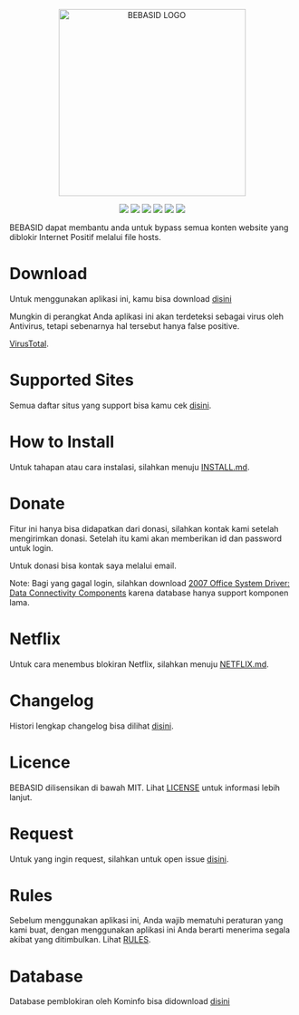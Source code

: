 <p align="center">
    <img src="https://files.catbox.moe/lrcftz.png" alt="BEBASID LOGO" width="330">
</p>
<p align="center">
    <img src="https://img.shields.io/github/license/gvoze32/bebasid.svg?style=flat-square">
    <img src="https://img.shields.io/github/stars/gvoze32/bebasid.svg?style=flat-square">
    <img src="https://img.shields.io/github/forks/gvoze32/bebasid.svg?style=flat-square">
    <img src="https://img.shields.io/github/issues-closed/gvoze32/bebasid.svg?style=flat-square">
    <img src="https://img.shields.io/github/last-commit/gvoze32/bebasid.svg?style=flat-square">
    <img src="https://img.shields.io/github/size/gvoze32/bebasid/hosts.svg?style=flat-square">
</p>

BEBASID dapat membantu anda untuk bypass semua konten website yang diblokir Internet Positif melalui file hosts.

# Download
Untuk menggunakan aplikasi ini, kamu bisa download [disini](https://bebasid.github.io)

Mungkin di perangkat Anda aplikasi ini akan terdeteksi sebagai virus oleh Antivirus, tetapi sebenarnya hal tersebut hanya false positive.

[VirusTotal](https://www.virustotal.com/gui/file-analysis/NTIwZTY0MTYzOTNhY2ZhMGJkMzI1ZmJmNDc3YTJhNWM6MTU2NDAzMjk0Mw==/detection).

# Supported Sites
Semua daftar situs yang support bisa kamu cek [disini](https://github.com/gvoze32/bebasid/blob/master/SITES.md).

# How to Install
Untuk tahapan atau cara instalasi, silahkan menuju [INSTALL.md](https://github.com/gvoze32/bebasid/blob/master/INSTALL.md).

# Donate
Fitur ini hanya bisa didapatkan dari donasi, silahkan kontak kami setelah mengirimkan donasi. Setelah itu kami akan memberikan id dan password untuk login.

Untuk donasi bisa kontak saya melalui email. 

Note: Bagi yang gagal login, silahkan download [2007 Office System Driver: Data Connectivity Components](https://download.cnet.com/2007-Office-System-Driver-Data-Connectivity-Components/3000-10254_4-75452798.html) karena database hanya support komponen lama.

# Netflix
Untuk cara menembus blokiran Netflix, silahkan menuju [NETFLIX.md](https://github.com/gvoze32/bebasid/blob/master/NETFLIX.md).

# Changelog
Histori lengkap changelog bisa dilihat [disini](https://github.com/gvoze32/bebasid/blob/master/CHANGELOG.md).

# Licence
BEBASID dilisensikan di bawah MIT. Lihat [LICENSE](https://github.com/gvoze32/bebasid/blob/master/LICENSE) untuk informasi lebih lanjut.

# Request
Untuk yang ingin request, silahkan untuk open issue [disini](https://github.com/gvoze32/bebasid/issues/new).

# Rules
Sebelum menggunakan aplikasi ini, Anda wajib mematuhi peraturan yang kami buat, dengan menggunakan aplikasi ini Anda berarti menerima segala akibat yang ditimbulkan. Lihat [RULES](https://github.com/gvoze32/bebasid/blob/master/RULES.md).

# Database
Database pemblokiran oleh Kominfo bisa didownload [disini](https://trustpositif.kominfo.go.id/files/downloads/database/blacklist/pengaduan/domains.txt)
